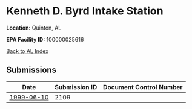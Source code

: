 # Kenneth D. Byrd Intake Station

**Location:** Quinton, AL

**EPA Facility ID:** 100000025616

[Back to AL Index](../../index.md)

## Submissions

| Date | Submission ID | Document Control Number |
|------|--------------|-------------------------|
| [1999-06-10](submissions/2109.md) | 2109 |  |
